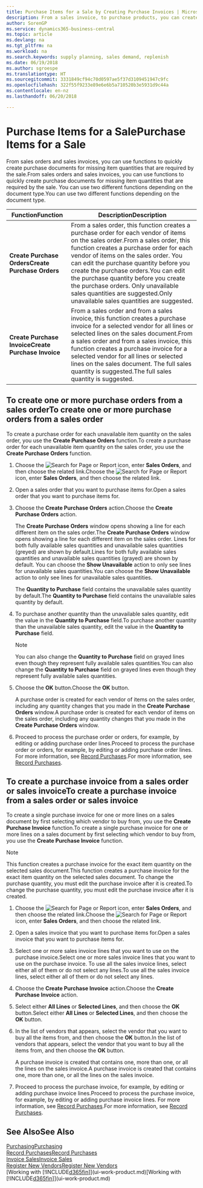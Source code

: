 ```yaml
---
title: Purchase Items for a Sale by Creating Purchase Invoices | Microsoft Docs
description: From a sales invoice, to purchase products, you can create a purchase invoice for a vendor or supplier.
author: SorenGP
ms.service: dynamics365-business-central
ms.topic: article
ms.devlang: na
ms.tgt_pltfrm: na
ms.workload: na
ms.search.keywords: supply planning, sales demand, replenish
ms.date: 06/19/2018
ms.author: sgroespe
ms.translationtype: HT
ms.sourcegitcommit: 3331849cf94c70d0597ae5f37d3109451947c9fc
ms.openlocfilehash: 322f55f9233e89e6e6b5a710520b3e5931d9c44a
ms.contentlocale: en-nz
ms.lasthandoff: 06/20/2018

---
```

# <a name="purchase-items-for-a-sale"></a><span data-ttu-id="af222-103">Purchase Items for a Sale</span><span class="sxs-lookup"><span data-stu-id="af222-103">Purchase Items for a Sale</span></span>
<span data-ttu-id="af222-104">From sales orders and sales invoices, you can use functions to quickly create purchase documents for missing item quantities that are required by the sale.</span><span class="sxs-lookup"><span data-stu-id="af222-104">From sales orders and sales invoices, you can use functions to quickly create purchase documents for missing item quantities that are required by the sale.</span></span> <span data-ttu-id="af222-105">You can use two different functions depending on the document type.</span><span class="sxs-lookup"><span data-stu-id="af222-105">You can use two different functions depending on the document type.</span></span>  

|<span data-ttu-id="af222-106">Function</span><span class="sxs-lookup"><span data-stu-id="af222-106">Function</span></span>|<span data-ttu-id="af222-107">Description</span><span class="sxs-lookup"><span data-stu-id="af222-107">Description</span></span>|
|--------|-----------|
|<span data-ttu-id="af222-108">**Create Purchase Orders**</span><span class="sxs-lookup"><span data-stu-id="af222-108">**Create Purchase Orders**</span></span>|<span data-ttu-id="af222-109">From a sales order, this function creates a purchase order for each vendor of items on the sales order.</span><span class="sxs-lookup"><span data-stu-id="af222-109">From a sales order, this function creates a purchase order for each vendor of items on the sales order.</span></span> <span data-ttu-id="af222-110">You can edit the purchase quantity before you create the purchase orders.</span><span class="sxs-lookup"><span data-stu-id="af222-110">You can edit the purchase quantity before you create the purchase orders.</span></span> <span data-ttu-id="af222-111">Only unavailable sales quantities are suggested.</span><span class="sxs-lookup"><span data-stu-id="af222-111">Only unavailable sales quantities are suggested.</span></span>
|<span data-ttu-id="af222-112">**Create Purchase Invoice**</span><span class="sxs-lookup"><span data-stu-id="af222-112">**Create Purchase Invoice**</span></span>|<span data-ttu-id="af222-113">From a sales order and from a sales invoice, this function creates a purchase invoice for a selected vendor for all lines or selected lines on the sales document.</span><span class="sxs-lookup"><span data-stu-id="af222-113">From a sales order and from a sales invoice, this function creates a purchase invoice for a selected vendor for all lines or selected lines on the sales document.</span></span> <span data-ttu-id="af222-114">The full sales quantity is suggested.</span><span class="sxs-lookup"><span data-stu-id="af222-114">The full sales quantity is suggested.</span></span>|

## <a name="to-create-one-or-more-purchase-orders-from-a-sales-order"></a><span data-ttu-id="af222-115">To create one or more purchase orders from a sales order</span><span class="sxs-lookup"><span data-stu-id="af222-115">To create one or more purchase orders from a sales order</span></span>
<span data-ttu-id="af222-116">To create a purchase order for each unavailable item quantity on the sales order, you use the **Create Purchase Orders** function.</span><span class="sxs-lookup"><span data-stu-id="af222-116">To create a purchase order for each unavailable item quantity on the sales order, you use the **Create Purchase Orders** function.</span></span>

1. <span data-ttu-id="af222-117">Choose the ![Search for Page or Report](media/ui-search/search_small.png "Search for Page or Report icon") icon, enter **Sales Orders**, and then choose the related link.</span><span class="sxs-lookup"><span data-stu-id="af222-117">Choose the ![Search for Page or Report](media/ui-search/search_small.png "Search for Page or Report icon") icon, enter **Sales Orders**, and then choose the related link.</span></span>
2. <span data-ttu-id="af222-118">Open a sales order that you want to purchase items for.</span><span class="sxs-lookup"><span data-stu-id="af222-118">Open a sales order that you want to purchase items for.</span></span>
3. <span data-ttu-id="af222-119">Choose the **Create Purchase Orders** action.</span><span class="sxs-lookup"><span data-stu-id="af222-119">Choose the **Create Purchase Orders** action.</span></span>

    <span data-ttu-id="af222-120">The **Create Purchase Orders** window opens showing a line for each different item on the sales order.</span><span class="sxs-lookup"><span data-stu-id="af222-120">The **Create Purchase Orders** window opens showing a line for each different item on the sales order.</span></span> <span data-ttu-id="af222-121">Lines for both fully available sales quantities and unavailable sales quantities (greyed) are shown by default.</span><span class="sxs-lookup"><span data-stu-id="af222-121">Lines for both fully available sales quantities and unavailable sales quantities (grayed) are shown by default.</span></span> <span data-ttu-id="af222-122">You can choose the **Show Unavailable** action to only see lines for unavailable sales quantities.</span><span class="sxs-lookup"><span data-stu-id="af222-122">You can choose the **Show Unavailable** action to only see lines for unavailable sales quantities.</span></span>

    <span data-ttu-id="af222-123">The **Quantity to Purchase** field contains the unavailable sales quantity by default.</span><span class="sxs-lookup"><span data-stu-id="af222-123">The **Quantity to Purchase** field contains the unavailable sales quantity by default.</span></span>
4. <span data-ttu-id="af222-124">To purchase another quantity than the unavailable sales quantity, edit the value in the **Quantity to Purchase** field.</span><span class="sxs-lookup"><span data-stu-id="af222-124">To purchase another quantity than the unavailable sales quantity, edit the value in the **Quantity to Purchase** field.</span></span>

    > [!NOTE]  
    >   <span data-ttu-id="af222-125">You can also change the **Quantity to Purchase** field on grayed lines even though they represent fully available sales quantities.</span><span class="sxs-lookup"><span data-stu-id="af222-125">You can also change the **Quantity to Purchase** field on grayed lines even though they represent fully available sales quantities.</span></span>
5. <span data-ttu-id="af222-126">Choose the **OK** button.</span><span class="sxs-lookup"><span data-stu-id="af222-126">Choose the **OK** button.</span></span>

    <span data-ttu-id="af222-127">A purchase order is created for each vendor of items on the sales order, including any quantity changes that you made in the **Create Purchase Orders** window.</span><span class="sxs-lookup"><span data-stu-id="af222-127">A purchase order is created for each vendor of items on the sales order, including any quantity changes that you made in the **Create Purchase Orders** window.</span></span>
7. <span data-ttu-id="af222-128">Proceed to process the purchase order or orders, for example, by editing or adding purchase order lines.</span><span class="sxs-lookup"><span data-stu-id="af222-128">Proceed to process the purchase order or orders, for example, by editing or adding purchase order lines.</span></span> <span data-ttu-id="af222-129">For more information, see [Record Purchases](purchasing-how-record-purchases.md).</span><span class="sxs-lookup"><span data-stu-id="af222-129">For more information, see [Record Purchases](purchasing-how-record-purchases.md).</span></span>


## <a name="to-create-a-purchase-invoice-from-a-sales-order-or-sales-invoice"></a><span data-ttu-id="af222-130">To create a purchase invoice from a sales order or sales invoice</span><span class="sxs-lookup"><span data-stu-id="af222-130">To create a purchase invoice from a sales order or sales invoice</span></span>
<span data-ttu-id="af222-131">To create a single purchase invoice for one or more lines on a sales document by first selecting which vendor to buy from, you use the **Create Purchase Invoice** function.</span><span class="sxs-lookup"><span data-stu-id="af222-131">To create a single purchase invoice for one or more lines on a sales document by first selecting which vendor to buy from, you use the **Create Purchase Invoice** function.</span></span>

> [!NOTE]  
>   <span data-ttu-id="af222-132">This function creates a purchase invoice for the exact item quantity on the selected sales document.</span><span class="sxs-lookup"><span data-stu-id="af222-132">This function creates a purchase invoice for the exact item quantity on the selected sales document.</span></span> <span data-ttu-id="af222-133">To change the purchase quantity, you must edit the purchase invoice after it is created.</span><span class="sxs-lookup"><span data-stu-id="af222-133">To change the purchase quantity, you must edit the purchase invoice after it is created.</span></span>  

1. <span data-ttu-id="af222-134">Choose the ![Search for Page or Report](media/ui-search/search_small.png "Search for Page or Report icon") icon, enter **Sales Orders**, and then choose the related link.</span><span class="sxs-lookup"><span data-stu-id="af222-134">Choose the ![Search for Page or Report](media/ui-search/search_small.png "Search for Page or Report icon") icon, enter **Sales Orders**, and then choose the related link.</span></span>
2. <span data-ttu-id="af222-135">Open a sales invoice that you want to purchase items for.</span><span class="sxs-lookup"><span data-stu-id="af222-135">Open a sales invoice that you want to purchase items for.</span></span>
3. <span data-ttu-id="af222-136">Select one or more sales invoice lines that you want to use on the purchase invoice.</span><span class="sxs-lookup"><span data-stu-id="af222-136">Select one or more sales invoice lines that you want to use on the purchase invoice.</span></span> <span data-ttu-id="af222-137">To use all the sales invoice lines, select either all of them or do not select any lines.</span><span class="sxs-lookup"><span data-stu-id="af222-137">To use all the sales invoice lines, select either all of them or do not select any lines.</span></span>
4. <span data-ttu-id="af222-138">Choose the **Create Purchase Invoice** action.</span><span class="sxs-lookup"><span data-stu-id="af222-138">Choose the **Create Purchase Invoice** action.</span></span>
5. <span data-ttu-id="af222-139">Select either **All Lines** or **Selected Lines**, and then choose the **OK** button.</span><span class="sxs-lookup"><span data-stu-id="af222-139">Select either **All Lines** or **Selected Lines**, and then choose the **OK** button.</span></span>  
6. <span data-ttu-id="af222-140">In the list of vendors that appears, select the vendor that you want to buy all the items from, and then choose the **OK** button.</span><span class="sxs-lookup"><span data-stu-id="af222-140">In the list of vendors that appears, select the vendor that you want to buy all the items from, and then choose the **OK** button.</span></span>

    <span data-ttu-id="af222-141">A purchase invoice is created that contains one, more than one, or all the lines on the sales invoice.</span><span class="sxs-lookup"><span data-stu-id="af222-141">A purchase invoice is created that contains one, more than one, or all the lines on the sales invoice.</span></span>
7. <span data-ttu-id="af222-142">Proceed to process the purchase invoice, for example, by editing or adding purchase invoice lines.</span><span class="sxs-lookup"><span data-stu-id="af222-142">Proceed to process the purchase invoice, for example, by editing or adding purchase invoice lines.</span></span> <span data-ttu-id="af222-143">For more information, see [Record Purchases](purchasing-how-record-purchases.md).</span><span class="sxs-lookup"><span data-stu-id="af222-143">For more information, see [Record Purchases](purchasing-how-record-purchases.md).</span></span>

## <a name="see-also"></a><span data-ttu-id="af222-144">See Also</span><span class="sxs-lookup"><span data-stu-id="af222-144">See Also</span></span>
[<span data-ttu-id="af222-145">Purchasing</span><span class="sxs-lookup"><span data-stu-id="af222-145">Purchasing</span></span>](purchasing-manage-purchasing.md)  
[<span data-ttu-id="af222-146">Record Purchases</span><span class="sxs-lookup"><span data-stu-id="af222-146">Record Purchases</span></span>](purchasing-how-record-purchases.md)  
[<span data-ttu-id="af222-147">Invoice Sales</span><span class="sxs-lookup"><span data-stu-id="af222-147">Invoice Sales</span></span>](sales-how-invoice-sales.md)  
[<span data-ttu-id="af222-148">Register New Vendors</span><span class="sxs-lookup"><span data-stu-id="af222-148">Register New Vendors</span></span>](purchasing-how-register-new-vendors.md)  
<span data-ttu-id="af222-149">[Working with [!INCLUDE[d365fin](includes/d365fin_md.md)]](ui-work-product.md)</span><span class="sxs-lookup"><span data-stu-id="af222-149">[Working with [!INCLUDE[d365fin](includes/d365fin_md.md)]](ui-work-product.md)</span></span>


